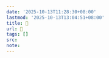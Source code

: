 ```yaml
---
date: '2025-10-13T11:28:30+08:00'
lastmod: '2025-10-13T13:04:51+08:00'
title: 󰝖
url: 󰝖
tags: []
src:
note:
---
```

